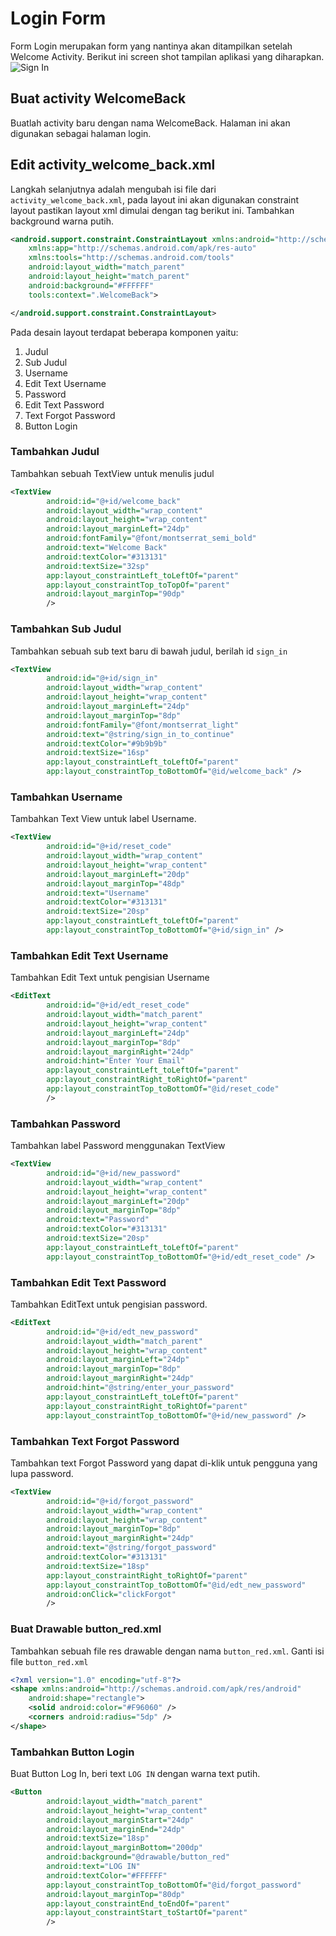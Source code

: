 # Login Form
Form Login merupakan form yang nantinya akan ditampilkan setelah Welcome Activity. Berikut ini screen shot tampilan aplikasi yang diharapkan.
![Sign In](images/Sign%20In.png)

## Buat activity WelcomeBack
Buatlah activity baru dengan nama WelcomeBack. Halaman ini akan digunakan sebagai halaman login. 

## Edit activity_welcome_back.xml
Langkah selanjutnya adalah mengubah isi file dari `activity_welcome_back.xml`, pada layout ini akan digunakan constraint layout pastikan layout xml dimulai dengan tag berikut ini. Tambahkan background warna putih.
```xml
<android.support.constraint.ConstraintLayout xmlns:android="http://schemas.android.com/apk/res/android"
    xmlns:app="http://schemas.android.com/apk/res-auto"
    xmlns:tools="http://schemas.android.com/tools"
    android:layout_width="match_parent"
    android:layout_height="match_parent"
    android:background="#FFFFFF"
    tools:context=".WelcomeBack">

</android.support.constraint.ConstraintLayout>
```
Pada desain layout terdapat beberapa komponen yaitu:
1. Judul
2. Sub Judul
3. Username
4. Edit Text Username
5. Password
6. Edit Text Password
7. Text Forgot Password
8. Button Login

### Tambahkan Judul
Tambahkan sebuah TextView untuk menulis judul
```xml
<TextView
        android:id="@+id/welcome_back"
        android:layout_width="wrap_content"
        android:layout_height="wrap_content"
        android:layout_marginLeft="24dp"
        android:fontFamily="@font/montserrat_semi_bold"
        android:text="Welcome Back"
        android:textColor="#313131"
        android:textSize="32sp"
        app:layout_constraintLeft_toLeftOf="parent"
        app:layout_constraintTop_toTopOf="parent"
        android:layout_marginTop="90dp"
        />
```

### Tambahkan Sub Judul
Tambahkan sebuah sub text baru di bawah judul, berilah id `sign_in`
```xml
<TextView
        android:id="@+id/sign_in"
        android:layout_width="wrap_content"
        android:layout_height="wrap_content"
        android:layout_marginLeft="24dp"
        android:layout_marginTop="8dp"
        android:fontFamily="@font/montserrat_light"
        android:text="@string/sign_in_to_continue"
        android:textColor="#9b9b9b"
        android:textSize="16sp"
        app:layout_constraintLeft_toLeftOf="parent"
        app:layout_constraintTop_toBottomOf="@id/welcome_back" />
```

### Tambahkan Username
Tambahkan Text View untuk label Username.
```xml
<TextView
        android:id="@+id/reset_code"
        android:layout_width="wrap_content"
        android:layout_height="wrap_content"
        android:layout_marginLeft="20dp"
        android:layout_marginTop="48dp"
        android:text="Username"
        android:textColor="#313131"
        android:textSize="20sp"
        app:layout_constraintLeft_toLeftOf="parent"
        app:layout_constraintTop_toBottomOf="@+id/sign_in" />
```

### Tambahkan Edit Text Username
Tambahkan Edit Text untuk pengisian Username
```xml
<EditText
        android:id="@+id/edt_reset_code"
        android:layout_width="match_parent"
        android:layout_height="wrap_content"
        android:layout_marginLeft="24dp"
        android:layout_marginTop="8dp"
        android:layout_marginRight="24dp"
        android:hint="Enter Your Email"
        app:layout_constraintLeft_toLeftOf="parent"
        app:layout_constraintRight_toRightOf="parent"
        app:layout_constraintTop_toBottomOf="@id/reset_code"
        />
```

### Tambahkan Password
Tambahkan label Password menggunakan TextView
```xml
<TextView
        android:id="@+id/new_password"
        android:layout_width="wrap_content"
        android:layout_height="wrap_content"
        android:layout_marginLeft="20dp"
        android:layout_marginTop="8dp"
        android:text="Password"
        android:textColor="#313131"
        android:textSize="20sp"
        app:layout_constraintLeft_toLeftOf="parent"
        app:layout_constraintTop_toBottomOf="@+id/edt_reset_code" />
```

### Tambahkan Edit Text Password
Tambahkan EditText untuk pengisian password.
```xml
<EditText
        android:id="@+id/edt_new_password"
        android:layout_width="match_parent"
        android:layout_height="wrap_content"
        android:layout_marginLeft="24dp"
        android:layout_marginTop="8dp"
        android:layout_marginRight="24dp"
        android:hint="@string/enter_your_password"
        app:layout_constraintLeft_toLeftOf="parent"
        app:layout_constraintRight_toRightOf="parent"
        app:layout_constraintTop_toBottomOf="@+id/new_password" />
```

### Tambahkan Text Forgot Password
Tambahkan text Forgot Password yang dapat di-klik untuk pengguna yang lupa password.
```xml
<TextView
        android:id="@+id/forgot_password"
        android:layout_width="wrap_content"
        android:layout_height="wrap_content"
        android:layout_marginTop="8dp"
        android:layout_marginRight="24dp"
        android:text="@string/forgot_password"
        android:textColor="#313131"
        android:textSize="18sp"
        app:layout_constraintRight_toRightOf="parent"
        app:layout_constraintTop_toBottomOf="@id/edt_new_password"
        android:onClick="clickForgot"
        />
```
### Buat Drawable button_red.xml
Tambahkan sebuah file res drawable dengan nama `button_red.xml`. Ganti isi file `button_red.xml`
```xml
<?xml version="1.0" encoding="utf-8"?>
<shape xmlns:android="http://schemas.android.com/apk/res/android"
    android:shape="rectangle">
    <solid android:color="#F96060" />
    <corners android:radius="5dp" />
</shape>
```

### Tambahkan Button Login
Buat Button Log In, beri text `LOG IN` dengan warna text putih.
```xml
<Button
        android:layout_width="match_parent"
        android:layout_height="wrap_content"
        android:layout_marginStart="24dp"
        android:layout_marginEnd="24dp"
        android:textSize="18sp"
        android:layout_marginBottom="200dp"
        android:background="@drawable/button_red"
        android:text="LOG IN"
        android:textColor="#FFFFFF"
        app:layout_constraintTop_toBottomOf="@id/forgot_password"
        android:layout_marginTop="80dp"
        app:layout_constraintEnd_toEndOf="parent"
        app:layout_constraintStart_toStartOf="parent"
        />
```


